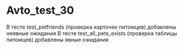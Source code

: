 # Avto_test_30
В тесте test_petfriends  (проверка карточек питомцев) добавлены неявные ожидания
В тесте test_all_pets_exists (проверка таблицы питомцев) добавлены явные ожидания
